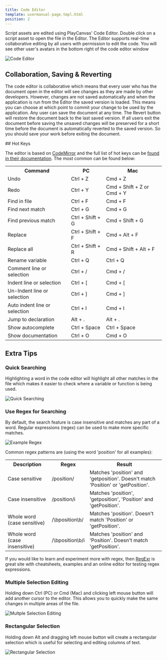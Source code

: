 ```yaml
---
title: Code Editor
template: usermanual-page.tmpl.html
position: 2
---
```


Script assets are edited using PlayCanvas' Code Editor. Double click on a script asset to open the file in the Editor. The Editor supports real-time collaborative editing by all users with permission to edit the code. You will see other user's avatars in the bottom right of the code editor window

![Code Editor][1]

## Collaboration, Saving & Reverting

The code editor is collaborative which means that every user who has the document open in the editor will see changes as they are made by other developers. However, changes are not saved automatically and when the application is run from the Editor the saved version is loaded. This means you can choose at which point to commit your change to be used by the application. Any user can save the document at any time. The Revert button will restore the document back to the last saved version. If all users exit the document before saving the unsaved changes will be preserved for a short time before the document is automatically reverted to the saved version. So you should save your work before exiting the document.

## Hot Keys

The editor is based on [CodeMirror][2] and the full list of hot keys can be [found in their documentation][3]. The most common can be found below:

<table class="table table-striped table-bordered">
<tr>
    <th>Command</th><th>PC</th><th>Mac</th>
</tr>
<tr>
    <td>Undo</td><td>Ctrl + Z</td><td>Cmd + Z</td>
</tr>
<tr>
    <td>Redo</td><td>Ctrl + Y</td><td>Cmd + Shift + Z or Cmd + Y</td>
</tr>
<tr>
    <td>Find in file</td><td>Ctrl + F</td><td>Cmd + F</td>
</tr>
<tr>
    <td>Find next match</td><td>Ctrl + G</td><td>Cmd + G</td>
</tr>
<tr>
    <td>Find previous match</td><td>Ctrl + Shift + G</td><td>Cmd + Shift + G</td>
</tr>
<tr>
    <td>Replace</td><td>Ctrl + Shift + F</td><td>Cmd + Alt + F</td>
</tr>
<tr>
    <td>Replace all</td><td>Ctrl + Shift + R</td><td>Cmd + Shift + Alt + F</td>
</tr>
<tr>
    <td>Rename variable</td><td>Ctrl + Q</td><td>Ctrl + Q</td>
</tr>
<tr>
    <td>Comment line or selection</td><td>Ctrl + /</td><td>Cmd + /</td>
</tr>
<tr>
    <td>Indent line or selection</td><td>Ctrl + [</td><td>Cmd + [</td>
</tr>
<tr>
    <td>Un-Indent line or selection</td><td>Ctrl + ]</td><td>Cmd + ]</td>
</tr>
<tr>
    <td>Auto indent line or selection</td><td>Ctrl + I</td><td>Cmd + I</td>
</tr>
<tr>
    <td>Jump to declaration</td><td>Alt + .</td><td>Alt + .</td>
</tr>
<tr>
    <td>Show autocomplete</td><td>Ctrl + Space</td><td>Ctrl + Space</td>
</tr>
<tr>
    <td>Show documentation</td><td>Ctrl + O</td><td>Cmd + O</td>
</tr>
</table>

## Extra Tips

### Quick Searching

Highlighting a word in the code editor will highlight all other matches in the file which makes it easier to check where a variable or function is being used.

![Quick Searching][4]

### Use Regex for Searching

By default, the search feature is case insensitive and matches any part of a word. Regular expressions (regex) can be used to make more specific matches.

![Example Regex][5]

Common regex patterns are (using the word 'position' for all examples):
<table class="table table-striped table-bordered">
<tr>
    <th>Description</th><th>Regex</th><th>Result</th>
</tr>
<tr>
    <td>Case sensitive</td><td>/position/</td><td>Matches 'position' and 'getposition'. Doesn't match 'Position' or 'getPosition'.</td>
</tr>
<tr>
    <td>Case insensitive</td><td>/position/i</td><td>Matches 'position', 'getposition', 'Position' and 'getPosition'.</td>
</tr>
<tr>
    <td>Whole word (case sensitive)</td><td>/\bposition\b/</td><td>Matches 'position'. Doesn't match 'Position' or 'getPosition'.</td>
</tr>
<tr>
    <td>Whole word (case insensitive)</td><td>/\bposition\b/i</td><td>Matches 'position' and 'Position'. Doesn't match 'getPosition'.</td>
</tr>
</table>

If you would like to learn and experiment more with regex, then [RegExr][6] is great site with cheatsheets, examples and an online editor for testing regex expressions.

### Multiple Selection Editing

Holding down Ctrl (PC) or Cmd (Mac) and clicking left mouse button will add another cursor to the editor. This allows you to quickly make the same changes in multiple areas of the file.

![Multple Selection Editing][7]

### Rectangular Selection

Holding down Alt and dragging left mouse button will create a rectangular selection which is useful for selecting and editing columns of text.

![Rectangular Selection][8]

[1]: /images/user-manual/scripting/code-editor.jpg
[2]: https://codemirror.net/index.html
[3]: https://codemirror.net/doc/manual.html#keymaps
[4]: /images/user-manual/scripting/code-editor-quick-searching.gif
[5]: /images/user-manual/scripting/code-editor-example-regex.png
[6]: http://regexr.com/
[7]: /images/user-manual/scripting/code-editor-multiple-selection.gif
[8]: /images/user-manual/scripting/code-editor-rectangular-selection.gif